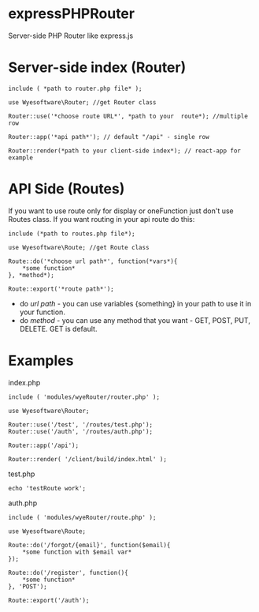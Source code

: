 # expressPHPRouter

Server-side PHP Router like express.js

# Server-side index (Router)

    include ( *path to router.php file* );

    use Wyesoftware\Router; //get Router class

    Router::use('*choose route URL*', *path to your  route*); //multiple row
    
    Router::app('*api path*'); // default "/api" - single row
    
    Router::render(*path to your client-side index*); // react-app for example

# API Side (Routes)

If you want to use route only for display or oneFunction just don't use Routes class.
If you want routing in your api route do this:

    include (*path to routes.php file*);

    use Wyesoftware\Route; //get Route class
    
    Route::do('*choose url path*', function(*vars*){
	    *some function*
    }, *method*);
    
    Route::export('*route path*');

- do *url path* - you can use variables {something} in your path to use it in your function.
- do *method* - you can use any method that you want - GET, POST, PUT, DELETE. GET is default.

# Examples

index.php

    include ( 'modules/wyeRouter/router.php' );

    use Wyesoftware\Router;

    Router::use('/test', '/routes/test.php');
    Router::use('/auth', '/routes/auth.php');
    
    Router::app('/api');
    
    Router::render( '/client/build/index.html' );

test.php

    echo 'testRoute work';

auth.php

    include ( 'modules/wyeRouter/route.php' );

    use Wyesoftware\Route;

    Route::do('/forgot/{email}', function($email){
	    *some function with $email var*
    });

    Route::do('/register', function(){
	    *some function*
    }, 'POST');
    
    Route::export('/auth');

